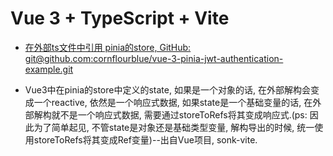 # Vue 3 + TypeScript + Vite
 - [在外部ts文件中引用 pinia的store, GitHub: git@github.com:cornflourblue/vue-3-pinia-jwt-authentication-example.git]([link](https://jasonwatmore.com/post/2022/05/26/vue-3-pinia-jwt-authentication-tutorial-example))

 - Vue3中在pinia的store中定义的state, 如果是一个对象的话, 在外部解构会变成一个reactive, 依然是一个响应式数据, 如果state是一个基础变量的话, 在外部解构就不是一个响应式数据, 需要通过storeToRefs将其变成响应式.(ps: 因此为了简单起见, 不管state是对象还是基础类型变量, 解构导出的时候, 统一使用storeToRefs将其变成Ref变量)--出自Vue项目, sonk-vite.